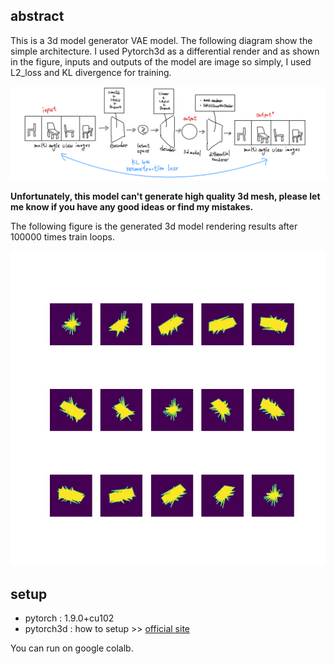 ## abstract

This is a 3d model generator VAE model. The following diagram show the simple architecture.  I used Pytorch3d as a differential render and as shown in the figure, inputs and outputs of the model are image so simply, I used L2_loss and KL divergence for training.

![simple architecture](images/model.png)

**Unfortunately, this model can't generate high quality 3d mesh, please let me know if you have any good ideas or find my mistakes.**

The following figure is the generated 3d model rendering results after 100000 times train loops.

![result](images/result.jpg)



## setup

* pytorch : 1.9.0+cu102
* pytorch3d : how to setup >> [official site](https://pytorch3d.org/)

You can run on google colalb.









